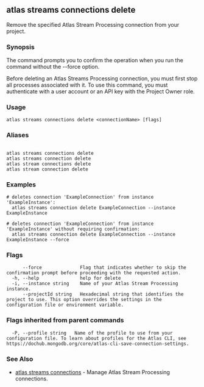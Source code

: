 ## atlas streams connections delete

Remove the specified Atlas Stream Processing connection from your project.


### Synopsis

The command prompts you to confirm the operation when you run the command without the --force option.

Before deleting an Atlas Streams Processing connection, you must first stop all processes associated with it. To use this command, you must authenticate with a user account or an API key with the Project Owner role.


### Usage
```
atlas streams connections delete <connectionName> [flags]
```

### Aliases
```

atlas streams connections delete
atlas streams connection delete
atlas stream connections delete
atlas stream connection delete
```

### Examples

```
# deletes connection 'ExampleConnection' from instance 'ExampleInstance':
  atlas streams connection delete ExampleConnection --instance ExampleInstance

# deletes connection 'ExampleConnection' from instance 'ExampleInstance' without requiring confirmation:
  atlas streams connection delete ExampleConnection --instance ExampleInstance --force

```


### Flags

```
      --force              Flag that indicates whether to skip the confirmation prompt before proceeding with the requested action.
  -h, --help               help for delete
  -i, --instance string    Name of your Atlas Stream Processing instance.
      --projectId string   Hexadecimal string that identifies the project to use. This option overrides the settings in the configuration file or environment variable.

```


### Flags inherited from parent commands

```
  -P, --profile string   Name of the profile to use from your configuration file. To learn about profiles for the Atlas CLI, see https://dochub.mongodb.org/core/atlas-cli-save-connection-settings.

```

### See Also


* [atlas streams connections](atlas_streams_connections.md)	- Manage Atlas Stream Processing connections.



